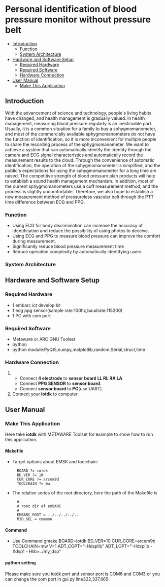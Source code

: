 # Personal identification of blood pressure monitor without pressure belt

* [Introduction](#introduction)
	* [Function](#function)
	* [System Architecture](#system-architecture)
* [Hardware and Software Setup](#hardware-and-software-setup)
	* [Required Hardware](#required-hardware)
	* [Required Software](#required-software)
	* [Hardware Connection](#hardware-connection)
* [User Manual](#user-manual)
	* [Make This Application](#Make-this-application)

## Introduction
With the advancement of science and technology, people's living habits have changed, and health management is gradually valued. In health management, measuring blood pressure regularly is an inestimable part.
Usually, it is a common situation for a family to buy a sphygmomanometer, and most of the commercially available sphygmomanometers do not have the function of identification, so it is more inconvenient for multiple people to share the recording process of the sphygmomanometer.
We want to achieve a system that can automatically identify the identity through the camera and ECG signal characteristics and automatically record the measurement results to the cloud. Through the convenience of automatic identification, the operation of the sphygmomanometer is simplified, and the public's expectations for using the sphygmomanometer for a long time are raised. The competitive strength of blood pressure plan products will help to establish a sound health management mechanism.
In addition, most of the current sphygmomanometers use a cuff measurement method, and the process is slightly uncomfortable. Therefore, we also hope to establish a new measurement method of pressureless vascular belt through the PTT time difference between ECG and PPG.

### Function
- Using ECG for body discrimination can increase the accuracy of identification and reduce the possibility of using photos to deceive.
- Using ECG and PPG to measure blood pressure can improve the comfort during measurement.
- Significantly reduce blood pressure measurement time
- Reduce operation complexity by automatically identifying users


### System Architecture

## Hardware and Software Setup
### Required Hardware
- 1 embarc iot develop kit
- 1 ecg ppg sensor(sample rate:100hz,baudrate:115200)
- 1 PC with com port

### Required Software
- Metaware or ARC GNU Toolset
- python
- python module:PyQt5,numpy,matplotlib,random,Serial,struct,time

### Hardware Connection
1.
   - Connect **4 electrode** to **sensor board LL RL RA LA**.
   - Connect **PPG SENSOR** to **sensor board**.
   - Connect **sensor board** to **PC**(use UART).
2. Connect your **iotdk** to computer.

## User Manual
### Make This Application

Here take **iotdk** with METAWARE Toolset for example to show how to run this application.

#### Makefile

- Target options about EMSK and toolchain:

		BOARD ?= iotdk
		BD_VER ?= 10
		CUR_CORE ?= arcem9d
		TOOLCHAIN ?= mw

- The relative series of the root directory, here the path of the Makefile is 

		#
		# root dir of embARC
		#
		EMBARC_ROOT = ../../../../..
		MID_SEL = common 
 #### Command
 
 - Use Command gmake BOARD=iotdk BD_VER=10 CUR_CORE=arcem9d TOOLCHAIN=mw V=1 ADT_COPT="-Hdsplib" ADT_LOPT="-Hdsplib -Xdsp1 -          Hlib=../my_dsp"

 #### python setting
 Please make sure you iotdk port and sensor port is COM6 and COM3 or you can change the com port in gui.py line332,337,665